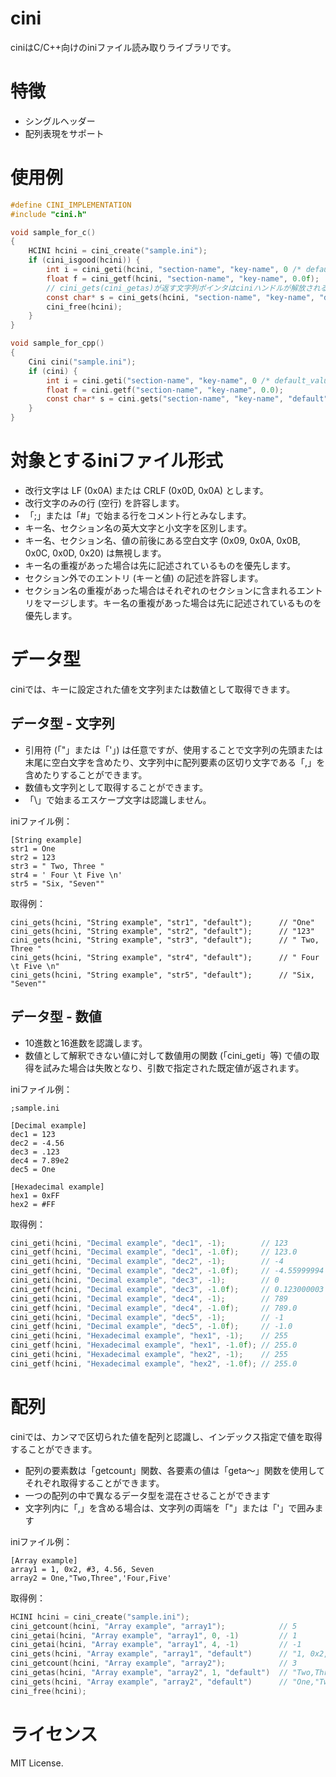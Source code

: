 # cini

ciniはC/C++向けのiniファイル読み取りライブラリです。

# 特徴

* シングルヘッダー
* 配列表現をサポート

# 使用例

```c
#define CINI_IMPLEMENTATION
#include "cini.h"

void sample_for_c()
{
    HCINI hcini = cini_create("sample.ini");
    if (cini_isgood(hcini)) {
        int i = cini_geti(hcini, "section-name", "key-name", 0 /* default_value */);
        float f = cini_getf(hcini, "section-name", "key-name", 0.0f);
        // cini_gets(cini_getas)が返す文字列ポインタはciniハンドルが解放されるまでの間有効
        const char* s = cini_gets(hcini, "section-name", "key-name", "default");
        cini_free(hcini);
    }
}

void sample_for_cpp()
{
    Cini cini("sample.ini");
    if (cini) {
        int i = cini.geti("section-name", "key-name", 0 /* default_value */);
        float f = cini.getf("section-name", "key-name", 0.0);
        const char* s = cini.gets("section-name", "key-name", "default");
    }
}
```

# 対象とするiniファイル形式

* 改行文字は LF (0x0A) または CRLF (0x0D, 0x0A) とします。
* 改行文字のみの行 (空行) を許容します。
* 「;」または「#」で始まる行をコメント行とみなします。
* キー名、セクション名の英大文字と小文字を区別します。
* キー名、セクション名、値の前後にある空白文字 (0x09, 0x0A, 0x0B, 0x0C, 0x0D, 0x20) は無視します。
* キー名の重複があった場合は先に記述されているものを優先します。
* セクション外でのエントリ (キーと値) の記述を許容します。
* セクション名の重複があった場合はそれぞれのセクションに含まれるエントリをマージします。キー名の重複があった場合は先に記述されているものを優先します。

# データ型

ciniでは、キーに設定された値を文字列または数値として取得できます。

## データ型 - 文字列

* 引用符 (「"」または「'」) は任意ですが、使用することで文字列の先頭または末尾に空白文字を含めたり、文字列中に配列要素の区切り文字である「,」を含めたりすることができます。
* 数値も文字列として取得することができます。
* 「\」で始まるエスケープ文字は認識しません。

iniファイル例：
```
[String example]
str1 = One
str2 = 123
str3 = " Two, Three "
str4 = ' Four \t Five \n'
str5 = "Six, "Seven""
```

取得例：
```
cini_gets(hcini, "String example", "str1", "default");      // "One"
cini_gets(hcini, "String example", "str2", "default");      // "123"
cini_gets(hcini, "String example", "str3", "default");      // " Two, Three "
cini_gets(hcini, "String example", "str4", "default");      // " Four \t Five \n"
cini_gets(hcini, "String example", "str5", "default");      // "Six, "Seven""
```

## データ型 - 数値

* 10進数と16進数を認識します。  
* 数値として解釈できない値に対して数値用の関数 (「cini_geti」等) で値の取得を試みた場合は失敗となり、引数で指定された既定値が返されます。  

iniファイル例：
```
;sample.ini

[Decimal example]
dec1 = 123
dec2 = -4.56
dec3 = .123
dec4 = 7.89e2
dec5 = One

[Hexadecimal example]
hex1 = 0xFF
hex2 = #FF
```

取得例：
```c
cini_geti(hcini, "Decimal example", "dec1", -1);        // 123
cini_getf(hcini, "Decimal example", "dec1", -1.0f);     // 123.0
cini_geti(hcini, "Decimal example", "dec2", -1);        // -4
cini_getf(hcini, "Decimal example", "dec2", -1.0f);     // -4.55999994
cini_geti(hcini, "Decimal example", "dec3", -1);        // 0
cini_getf(hcini, "Decimal example", "dec3", -1.0f);     // 0.123000003
cini_geti(hcini, "Decimal example", "dec4", -1);        // 789
cini_getf(hcini, "Decimal example", "dec4", -1.0f);     // 789.0
cini_geti(hcini, "Decimal example", "dec5", -1);        // -1
cini_getf(hcini, "Decimal example", "dec5", -1.0f);     // -1.0
cini_geti(hcini, "Hexadecimal example", "hex1", -1);    // 255
cini_getf(hcini, "Hexadecimal example", "hex1", -1.0f); // 255.0
cini_geti(hcini, "Hexadecimal example", "hex2", -1);    // 255
cini_getf(hcini, "Hexadecimal example", "hex2", -1.0f); // 255.0
```

# 配列

ciniでは、カンマで区切られた値を配列と認識し、インデックス指定で値を取得することができます。

* 配列の要素数は「getcount」関数、各要素の値は「geta～」関数を使用してそれぞれ取得することができます。
* 一つの配列の中で異なるデータ型を混在させることができます
* 文字列内に「,」を含める場合は、文字列の両端を「"」または「'」で囲みます

iniファイル例：
```
[Array example]
array1 = 1, 0x2, #3, 4.56, Seven
array2 = One,"Two,Three",'Four,Five'
```

取得例：
```c
HCINI hcini = cini_create("sample.ini");
cini_getcount(hcini, "Array example", "array1");            // 5
cini_getai(hcini, "Array example", "array1", 0, -1)         // 1
cini_getai(hcini, "Array example", "array1", 4, -1)         // -1
cini_gets(hcini, "Array example", "array1", "default")      // "1, 0x2, #3, 4.56, Seven"
cini_getcount(hcini, "Array example", "array2");            // 3
cini_getas(hcini, "Array example", "array2", 1, "default")  // "Two,Three"
cini_gets(hcini, "Array example", "array2", "default")      // "One,"Two,Three",'Four,Five'"
cini_free(hcini);
```

# ライセンス

MIT License.
